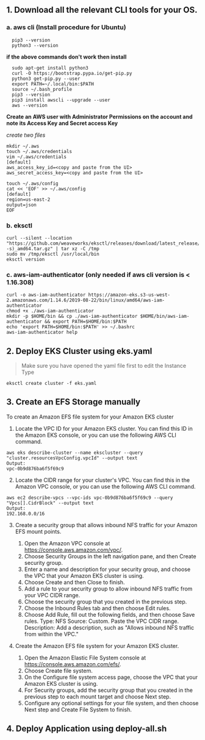 ## 1. Download all the relevant CLI tools for your OS. 
###  a. aws cli (Install procedure for Ubuntu)
```shell
  pip3 --version
  python3 --version
```
**if the above commands don't work then install**
```shell
  sudo apt-get install python3
  curl -O https://bootstrap.pypa.io/get-pip.py
  python3 get-pip.py --user
  export PATH=~/.local/bin:$PATH
  source ~/.bash_profile
  pip3 --version
  pip3 install awscli --upgrade --user
  aws --version
```
**Create an AWS user with Administrator Permissions on the account and note its Access Key and Secret access Key**

*create two files*
```shell
mkdir ~/.aws
touch ~/.aws/credentials
vim ~/.aws/credentials
[default]
aws_access_key_id=<copy and paste from the UI>
aws_secret_access_key=<copy and paste from the UI>

touch ~/.aws/config
cat << 'EOF' >> ~/.aws/config
[default]
region=us-east-2
output=json
EOF
```
###  b. eksctl
```shell
curl --silent --location "https://github.com/weaveworks/eksctl/releases/download/latest_release/eksctl_$(uname -s)_amd64.tar.gz" | tar xz -C /tmp
sudo mv /tmp/eksctl /usr/local/bin
eksctl version
```
###  c. aws-iam-authenticator (only needed if aws cli version is < 1.16.308)
```shell
curl -o aws-iam-authenticator https://amazon-eks.s3-us-west-2.amazonaws.com/1.14.6/2019-08-22/bin/linux/amd64/aws-iam-authenticator
chmod +x ./aws-iam-authenticator
mkdir -p $HOME/bin && cp ./aws-iam-authenticator $HOME/bin/aws-iam-authenticator && export PATH=$HOME/bin:$PATH
echo 'export PATH=$HOME/bin:$PATH' >> ~/.bashrc
aws-iam-authenticator help
```

## 2. Deploy EKS Cluster using eks.yaml
> Make sure you have opened the yaml file first to edit the Instance Type 
```shell
eksctl create cluster -f eks.yaml
```

## 3. Create an EFS Storage manually
To create an Amazon EFS file system for your Amazon EKS cluster
1. Locate the VPC ID for your Amazon EKS cluster. You can find this ID in the Amazon EKS console, or you can use the following AWS CLI command.
```shell
aws eks describe-cluster --name ekscluster --query "cluster.resourcesVpcConfig.vpcId" --output text
Output:
vpc-0b9d876ba6f5f69c9
```
2. Locate the CIDR range for your cluster's VPC. You can find this in the Amazon VPC console, or you can use the following AWS CLI command.
```shell
aws ec2 describe-vpcs --vpc-ids vpc-0b9d876ba6f5f69c9 --query "Vpcs[].CidrBlock" --output text
Output:
192.168.0.0/16
```
3. Create a security group that allows inbound NFS traffic for your Amazon EFS mount points.
    1. Open the Amazon VPC console at https://console.aws.amazon.com/vpc/.
    2. Choose Security Groups in the left navigation pane, and then Create security group.
    3. Enter a name and description for your security group, and choose the VPC that your Amazon EKS cluster is using.
    4. Choose Create and then Close to finish.
    5. Add a rule to your security group to allow inbound NFS traffic from your VPC CIDR range.
    6. Choose the security group that you created in the previous step.
    7. Choose the Inbound Rules tab and then choose Edit rules.
    8. Choose Add Rule, fill out the following fields, and then choose Save rules.
      Type: NFS
      Source: Custom. Paste the VPC CIDR range.
      Description: Add a description, such as "Allows inbound NFS traffic from within the VPC."

4. Create the Amazon EFS file system for your Amazon EKS cluster.
    1. Open the Amazon Elastic File System console at https://console.aws.amazon.com/efs/.
    2. Choose Create file system.
    3. On the Configure file system access page, choose the VPC that your Amazon EKS cluster is using.
    4. For Security groups, add the security group that you created in the previous step to each mount target and choose Next step.
    5. Configure any optional settings for your file system, and then choose Next step and Create File System to finish.

## 4. Deploy Application using deploy-all.sh